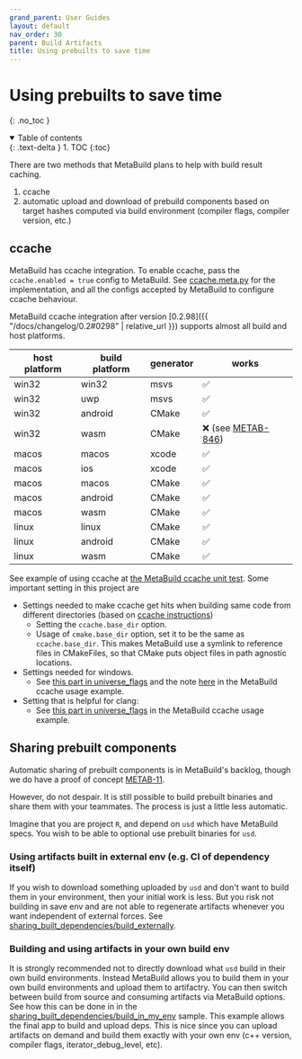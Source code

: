 ```yaml
---
grand_parent: User Guides
layout: default
nav_order: 30
parent: Build Artifacts
title: Using prebuilts to save time
---
```


# Using prebuilts to save time
{: .no_toc }


<details open markdown="block">
  <summary>
    Table of contents
  </summary>
  {: .text-delta }
1. TOC
{:toc}
</details>




There are two methods that MetaBuild plans to help with build result caching.
1. ccache
2. automatic upload and download of prebuild components based on target hashes computed via build environment (compiler flags, compiler version, etc.)

## ccache

MetaBuild has ccache integration. To enable ccache, pass the `ccache.enabled = true` config to MetaBuild. See [ccache.meta.py](https://git.corp.adobe.com/meta-specs/ccache/blob/main/ccache.meta.py) for the implementation, and all the configs accepted by MetaBuild to configure ccache behaviour.

MetaBuild ccache integration after version [0.2.98]({{ "/docs/changelog/0.2#0298" | relative_url }}) supports almost all build and host platforms.

| host platform | build platform | generator | works |
|------------|----------|----------| ----------|
| win32 | win32 | msvs | ✅ | 
| win32 | uwp | msvs | ✅ |
| win32 | android | CMake | ✅ |
| win32 | wasm | CMake | ❌ (see [METAB-846](https://jira.corp.adobe.com/browse/METAB-846)) |
| macos | macos | xcode | ✅ | 
| macos | ios | xcode | ✅ |
| macos | macos | CMake | ✅  |
| macos | android | CMake | ✅ |
| macos | wasm| CMake | ✅  |
| linux | linux | CMake | ✅ |
| linux | android | CMake | ✅  |
| linux | wasm| CMake | ✅ |

See example of using ccache at [the MetaBuild ccache unit test](https://git.corp.adobe.com/meta-build/meta-build/tree/0.2.94/tests/generator/__fixtures__/ccache_test_app). Some important setting in this project are
  - Settings needed to make ccache get hits when building same code from different directories (based on [ccache instructions](https://ccache.dev/manual/4.6.1.html#_compiling_in_different_directories))
    - Setting the `ccache.base_dir` option.
    - Usage of `cmake.base_dir` option, set it to be the same as `ccache.base_dir`. This makes MetaBuild use a symlink to reference files in CMakeFiles, so that CMake puts object files in path agnostic locations.
  - Settings needed for windows.
    - See [this part in universe_flags](https://git.corp.adobe.com/meta-build/meta-build/blob/0.2.98/tests/generator/__fixtures__/ccache_test_app/META.py#L18-L25) and the note [here](https://git.corp.adobe.com/meta-build/meta-build/blob/0.2.98/tests/generator/__fixtures__/ccache_test_app/META.py#L62-L67) in the MetaBuild ccache usage example.
  - Setting that is helpful for clang:
    - See [this part in universe_flags](https://git.corp.adobe.com/meta-build/meta-build/blob/0.2.98/tests/generator/__fixtures__/ccache_test_app/META.py#L14) in the MetaBuild ccache usage example.
    
## Sharing prebuilt components

Automatic sharing of prebuilt components is in MetaBuild's backlog, though we do have a proof of concept [METAB-11](https://jira.corp.adobe.com/browse/METAB-11).

However, do not despair. It is still possible to build prebuilt binaries and share them with your teammates. The process is just a little less automatic.

Imagine that you are project `R`, and depend on `usd` which have MetaBuild specs. You wish to be able to optional use prebuilt binaries for `usd`.

### Using artifacts built in external env (e.g. CI of dependency itself)

If you wish to download something uploaded by `usd` and don't want to build them in your environment, then your initial work is less. But you risk not building in save env and are not able to regenerate artifacts whenever you want independent of external forces. See [sharing_built_dependencies/build_externally](https://git.corp.adobe.com/meta-samples/sharing_built_dependencies/tree/master/build_externally).

### Building and using artifacts in your own build env

It is strongly recommended not to directly download what `usd` build in their own build environments. Instead MetaBuild allows you to build them in your own build environments and upload them to artifactry. You can then switch between build from source and consuming artifacts via MetaBuild options. See how this can be done in in the [sharing_built_dependencies/build_in_my_env](https://git.corp.adobe.com/meta-samples/sharing_built_dependencies/tree/master/build_in_my_env) sample. This example allows the final app to build and upload deps. This is nice since you can upload artifacts on demand and build them exactly with your own env (c++ version, compiler flags, iterator_debug_level, etc).


